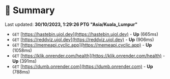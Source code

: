 # 📖 Summary
Last updated: **30/10/2023, 1:29:26 PTG "Asia/Kuala_Lumpur"**

- `GET` [https://hastebin.ujol.dev](https://hastebin.ujol.dev) - **Up** (665ms)
- `GET` [https://reddviz.ujol.dev](https://reddviz.ujol.dev) - **Up** (906ms)
- `GET` [https://memeapi.cyclic.app](https://memeapi.cyclic.app) - **Up** (1058ms)
- `GET` [https://klik.onrender.com/health](https://klik.onrender.com/health) - **Up** (391ms)
- `GET` [https://dumb.onrender.com](https://dumb.onrender.com) - **Up** (788ms)
